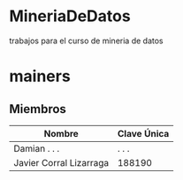 # MineriaDeDatos
trabajos para el curso de mineria de datos

# mainers 
## Miembros 

| **Nombre**                       | **Clave  Única** |
|------------------------------|--------------|
| Damian  . . .     | . . .        |
| Javier Corral Lizarraga           | 188190       |

